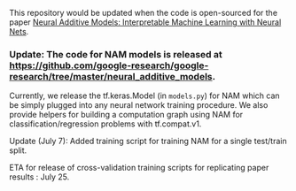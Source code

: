 This repository would be updated when the code is open-sourced for the paper 
[Neural Additive Models: Interpretable Machine Learning with Neural Nets](https://arxiv.org/abs/2004.13912).

### Update: The code for NAM models is released at https://github.com/google-research/google-research/tree/master/neural_additive_models. 

Currently, we release the tf.keras.Model (in `models.py`) for NAM which can be simply plugged into any neural network training procedure. We also provide helpers for building a computation graph using NAM for classification/regression problems with tf.compat.v1.

Update (July 7): Added training script for training NAM for a single test/train split.

ETA for release of cross-validation training scripts for replicating paper results : July 25.

